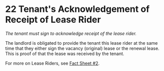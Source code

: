 # 22 Tenant's Acknowledgement of Receipt of Lease Rider
_The tenant must sign to acknowledge receipt of the lease rider._

The landlord is obligated to provide the tenant this lease rider at the same time that they either sign the vacancy (original) lease or the renewal lease. This is proof of that the lease was received by the tenant.

For more on Lease Riders, see [Fact Sheet #2](http://www.nyshcr.org/Rent/FactSheets/orafac2.pdf).
